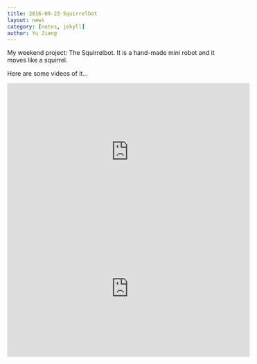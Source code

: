 ```yaml
---
title: 2016-09-23 Squirrelbot
layout: news
category: [notes, jekyll]
author: Yu Jiang
---
```


My weekend project: The Squirrelbot. It is a hand-made mini robot and it moves like a squirrel.

Here are some videos of it... </br>


<iframe width="560" height="315" src="https://www.youtube.com/embed/SHZ7XyHSaOQ?list=PLbc58JcTDQEx7wjk5AjwjACrvdC_WouBc" frameborder="0" align="middle" allowfullscreen></iframe>

</br>
<iframe width="560" height="315" src="https://www.youtube.com/embed/lX42HA9wD7M?list=PLbc58JcTDQEx7wjk5AjwjACrvdC_WouBc" frameborder="0" align="middle" allowfullscreen></iframe>